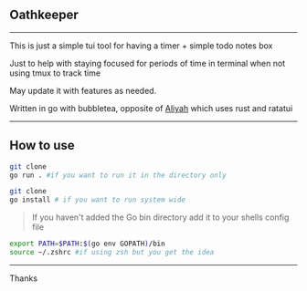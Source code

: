 ## Oathkeeper 
---

This is just a simple tui tool for having a timer + simple todo notes box

Just to help with staying focused for periods of time in terminal when not using tmux to track time 

May update it with features as needed. 

Written in go with bubbletea, opposite of [Aliyah](https://github.com/lovechants/Aliyah/tree/main) which uses rust and ratatui

---

## How to use 
```bash
git clone 
go run . #if you want to run it in the directory only 
```

```bash
git clone 
go install # if you want to run system wide 
```
> If you haven't added the Go bin directory add it to your shells config file
```zsh
export PATH=$PATH:$(go env GOPATH)/bin
source ~/.zshrc #if using zsh but you get the idea
```

---

Thanks
